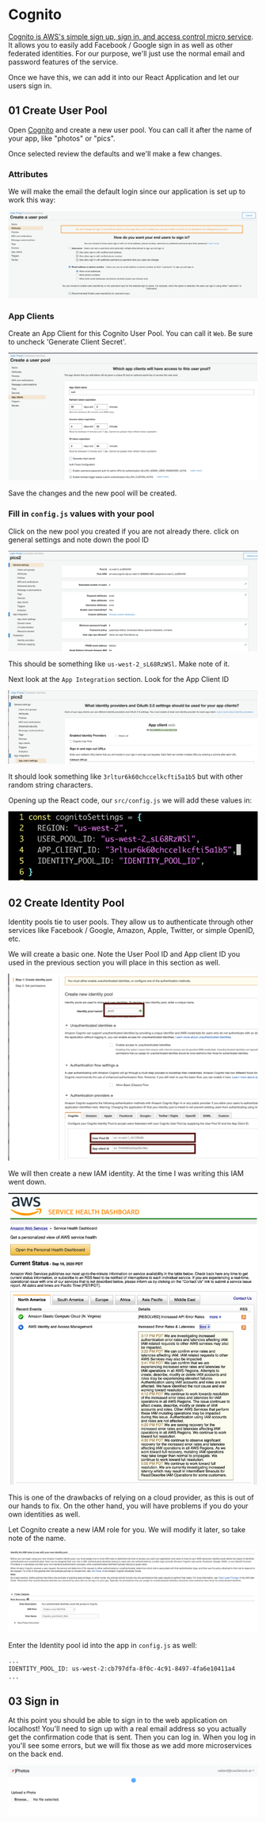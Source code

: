 # Cognito

[Cognito is AWS's simple sign up, sign in, and access control micro service](https://aws.amazon.com/cognito/).  It allows you to easily add Facebook / Google sign in as well as other federated identities.  For our purpose, we'll just use the normal email and password features of the service. 

Once we have this, we can add it into our React Application and let our users sign in. 

## 01 Create User Pool

Open [Cognito](https://us-west-2.console.aws.amazon.com/cognito/users/) and create a new user pool. You can call it after the name of your app, like "photos" or "pics". 

Once selected review the defaults and we'll make a few changes. 

### Attributes

We will make the email the default login since our application is set up to work this way: 

![cognito](../images/cognito01.png)

### App Clients

Create an App Client for this Cognito User Pool.  You can call it `Web`.  Be sure to uncheck 'Generate Client Secret'. 

![cognito create client](../images/cognito02.png)

Save the changes and the new pool will be created.  

### Fill in `config.js` values with your pool

Click on the new pool you created if you are not already there.  click on general settings and note down the pool ID

![cognito pool id and arn](../images/cognito03.png)

This should be something like `us-west-2_sL68RzWSl`.  Make note of it. 

Next look at the `App Integration` section.  Look for the App Client ID

![cognito app Id](../images/cognito04.png)

It should look something like `3rltur6k60chccelkcfti5a1b5` but with other random string characters. 


Opening up the React code, our `src/config.js` we will add these values in:

![cognito integration](../images/cognito05.png) 

## 02 Create Identity Pool
Identity pools tie to user pools.  They allow us to authenticate through other services like Facebook / Google, Amazon, Apple, Twitter, or simple OpenID, etc. 

We will create a basic one.  Note the User Pool ID and App client ID you used in the previous section you will place in this section as well. 

![cognito identity pool](../images/cognito06.png)

We will then create a new IAM identity.  At the time I was writing this IAM went down. 

![IAM Down](../images/iamDown.png)

This is one of the drawbacks of relying on a cloud provider, as this is out of our hands to fix.  On the other hand, you will have problems if you do your own identities as well. 


Let Cognito create a new IAM role for you.  We will modify it later, so take note of the name. 


![cognito iam](../images/cognito08.png)

Enter the Identity pool id into the app in `config.js` as well: 

```
...
IDENTITY_POOL_ID: us-west-2:cb797dfa-8f0c-4c91-8497-4fa6e10411a4
...
```

## 03 Sign in

At this point you should be able to sign in to the web application on localhost!  You'll need to sign up with a real email address so you actually get the confirmation code that is sent.  Then you can log in.  When you log in you'll see some errors, but we will fix those as we add more microservices on the back end. 

![cognito iam](../images/cognito07.png)



 

 


